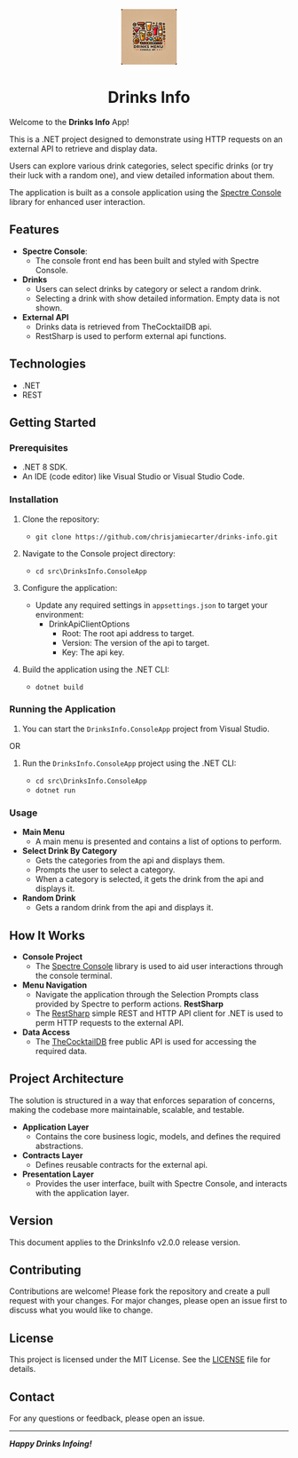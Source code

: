<div align="center">
    <img src="./_resources/drinks-info-logo.png" alt="logo" width="100px" />
    <h1>Drinks Info</h1>
</div>

Welcome to the **Drinks Info** App!

This is a .NET project designed to demonstrate using HTTP requests on an external API to retrieve and display data.

Users can explore various drink categories, select specific drinks (or try their luck with a random one), and view detailed information about them.

The application is built as a console application using the [Spectre Console](https://spectreconsole.net/) library for enhanced user interaction.

## Features

- **Spectre Console**:
  - The console front end has been built and styled with Spectre Console.
- **Drinks**
  - Users can select drinks by category or select a random drink.
  - Selecting a drink with show detailed information. Empty data is not shown.
- **External API**
  - Drinks data is retrieved from TheCocktailDB api.
  - RestSharp is used to perform external api functions.

## Technologies

- .NET
- REST

## Getting Started

### Prerequisites

- .NET 8 SDK.
- An IDE (code editor) like Visual Studio or Visual Studio Code.

### Installation

1. Clone the repository:

    - `git clone https://github.com/chrisjamiecarter/drinks-info.git`
    
2. Navigate to the Console project directory:

   - `cd src\DrinksInfo.ConsoleApp`

3. Configure the application:

   - Update any required settings in `appsettings.json` to target your environment:
     - DrinkApiClientOptions
       - Root: The root api address to target.
       - Version: The version of the api to target.
       - Key: The api key.

4. Build the application using the .NET CLI:

   - `dotnet build`
 
### Running the Application

1. You can start the `DrinksInfo.ConsoleApp` project from Visual Studio.

OR

1. Run the `DrinksInfo.ConsoleApp` project using the .NET CLI:

   - `cd src\DrinksInfo.ConsoleApp`
   - `dotnet run`

### Usage

- **Main Menu**
    - A main menu is presented and contains a list of options to perform.
- **Select Drink By Category**
    - Gets the categories from the api and displays them.
    - Prompts the user to select a category.
    - When a category is selected, it gets the drink from the api and displays it.
- **Random Drink**
    - Gets a random drink from the api and displays it.

## How It Works

- **Console Project**
    - The [Spectre Console](https://spectreconsole.net/) library is used to aid user interactions through the console terminal.
- **Menu Navigation**
    - Navigate the application through the Selection Prompts class provided by Spectre to perform actions.
**RestSharp**
    - The [RestSharp](https://restsharp.dev/) simple REST and HTTP API client for .NET is used to perm HTTP requests to the external API.
- **Data Access**
    - The [TheCocktailDB](https://www.thecocktaildb.com/api.php) free public API is used for accessing the required data.

## Project Architecture

The solution is structured in a way that enforces separation of concerns, making the codebase more maintainable, scalable, and testable.

- **Application Layer**
    - Contains the core business logic, models, and defines the required abstractions.
- **Contracts Layer**
    - Defines reusable contracts for the external api.
- **Presentation Layer**
    - Provides the user interface, built with Spectre Console, and interacts with the application layer.

## Version

This document applies to the DrinksInfo v2.0.0 release version.

## Contributing

Contributions are welcome! Please fork the repository and create a pull request with your changes. For major changes, please open an issue first to discuss what you would like to change.

## License

This project is licensed under the MIT License. See the [LICENSE](./LICENSE) file for details.

## Contact

For any questions or feedback, please open an issue.

---
***Happy Drinks Infoing!***
